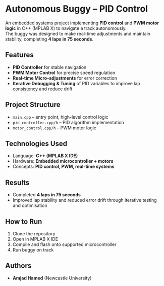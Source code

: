 # Autonomous Buggy – PID Control

An embedded systems project implementing **PID control** and **PWM motor logic** in C++ (MPLAB X) to navigate a track autonomously.  
The buggy was designed to make real-time adjustments and maintain stability, completing **4 laps in 75 seconds**.

## Features
- **PID Controller** for stable navigation
- **PWM Motor Control** for precise speed regulation
- **Real-time Micro-adjustments** for error correction
- **Iterative Debugging & Tuning** of PID variables to improve lap consistency and reduce drift

## Project Structure
- `main.cpp` – entry point, high-level control logic  
- `pid_controller.cpp/h` – PID algorithm implementation  
- `motor_control.cpp/h` – PWM motor logic  

## Technologies Used
- Language: **C++ (MPLAB X IDE)**  
- Hardware: **Embedded microcontroller + motors**  
- Concepts: **PID control, PWM, real-time systems**

## Results
- Completed **4 laps in 75 seconds**  
- Improved lap stability and reduced error drift through iterative testing and optimisation

## How to Run
1. Clone the repository
2. Open in MPLAB X IDE
3. Compile and flash onto supported microcontroller
4. Run buggy on track

## Authors
- **Amjad Hamed** (Newcastle University)

